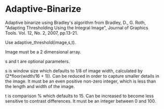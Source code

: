 # Adaptive-Binarize

Adaptive binarize using Bradley's algorithm from Bradley, D., G. Roth, "Adapting Thresholding Using the Integral Image", Journal of Graphics Tools. Vol. 12, No. 2, 2007, pp.13-21.

Use adaptive_threshold(image,s,t).

Image must be a 2 dimensional array.

s and t are optional parameters.

s is window size which defaults to 1/8 of image width, calculated by (2*floor(width/16 + 1)). Can be reduced in order to capture smaller details in the image. It must be an even positive non-zero integer, which is less than the length and width of the image.

t is comparison % which defaults to 15. Can be increased to become less sensitive to contrast differences. It must be an integer between 0 and 100. 
